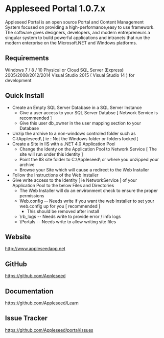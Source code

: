 # Appleseed Portal 1.0.7.x

Appleseed Portal is an open source Portal and Content Management System focused on 
providing a high-performance,easy to use framework. The software gives designers, 
developers, and modern entrepreneurs a singular system to build powerful applications 
and intranets that run the modern enterprise on the Microsoft.NET and Windows platforms.

## Requirements 

Windows 7 / 8 / 10 Physical or Cloud
SQL Server (Express) 2005/2008/2012/2014
Visual Studio 2015 ( Visual Studio 14 ) for development

## Quick Install
 * Create an Empty SQL Server Database in a SQL Server Instance
   * Give a user access to your SQL Server Databse [ Network Service is recommended ]
   * Give this user db_owner in the user mapping section to your Database
 * Unzip the archive to a non-windows controled folder such as C:\Appleseed\ [ ie : Not the Windows folder or folders locked ]
 * Create a Site in IIS with a .NET 4.0 Application Pool
    * Change the Identy on the Application Pool to Network Service [ The site will run under this identity ]
    * Point the IIS site folder to C:\Appleseed\  or where you unzipped your archive
    * Browse your Site which will cause a redirect to the Web Installer
 * Follow the Instructions of the Web Installer
 * Give write access to the Identity [ ie NetworkService ] of your Application Pool to the below Files and Directories
    * The Web Installer will do an environment check to ensure the proper permissions 
    * Web.config -- Needs write if you want the web installer to set your web.config up for you [ recommended ]
        * This should be removed after install
    * \rb_logs -- Needs write to provide error / info logs
    * \Portals -- Needs write to allow writing site files 


## Website 

http://www.appleseedapp.net

## GitHub 

https://github.com/Appleseed

## Documentation 

https://github.com/Appleseed/Learn

## Issue Tracker  

https://github.com/Appleseed/portal/issues

